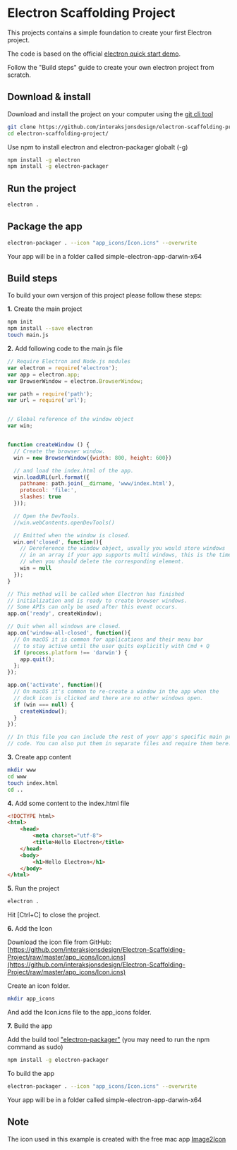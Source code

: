 # Electron Scaffolding Project

This projects contains a simple foundation to create your first Electron project.

The code is based on the official [electron quick start
demo](https://electron.atom.io/docs/tutorial/quick-start/).


Follow the "Build steps" guide to create your own electron project from
scratch.

## Download & install

Download and install the project on your computer using the [git cli tool](https://git-scm.com/downloads)

```bash
git clone https://github.com/interaksjonsdesign/electron-scaffolding-project.git
cd electron-scaffolding-project/
```

Use npm to install electron and  electron-packager globalt (-g)

```bash
npm install -g electron
npm install -g electron-packager
```

## Run the project

```bash
electron .
```

## Package the app

```bash
electron-packager . --icon "app_icons/Icon.icns" --overwrite
```
Your app will be in a folder called simple-electron-app-darwin-x64


## Build steps
To build your own versjon of this project please follow these steps:


**1\.** Create the main project

```bash
npm init
npm install --save electron
touch main.js
```


**2\.** Add following code to the main.js file

```javascript
// Require Electron and Node.js modules
var electron = require('electron');
var app = electron.app;
var BrowserWindow = electron.BrowserWindow;

var path = require('path');
var url = require('url');


// Global reference of the window object
var win;


function createWindow () {
  // Create the browser window.
  win = new BrowserWindow({width: 800, height: 600})

  // and load the index.html of the app.
  win.loadURL(url.format({
    pathname: path.join(__dirname, 'www/index.html'),
    protocol: 'file:',
    slashes: true
  }));

  // Open the DevTools.
  //win.webContents.openDevTools()

  // Emitted when the window is closed.
  win.on('closed', function(){
    // Dereference the window object, usually you would store windows
    // in an array if your app supports multi windows, this is the time
    // when you should delete the corresponding element.
    win = null
  });
}

// This method will be called when Electron has finished
// initialization and is ready to create browser windows.
// Some APIs can only be used after this event occurs.
app.on('ready', createWindow);

// Quit when all windows are closed.
app.on('window-all-closed', function(){
  // On macOS it is common for applications and their menu bar
  // to stay active until the user quits explicitly with Cmd + Q
  if (process.platform !== 'darwin') {
    app.quit();
  };
});

app.on('activate', function(){
  // On macOS it's common to re-create a window in the app when the
  // dock icon is clicked and there are no other windows open.
  if (win === null) {
    createWindow();
  }
});

// In this file you can include the rest of your app's specific main process
// code. You can also put them in separate files and require them here.

```


**3\.** Create app content

```bash
mkdir www
cd www
touch index.html
cd ..
```


**4\.** Add some content to the index.html file

```html
<!DOCTYPE html>
<html>
	<head>
    	<meta charset="utf-8">
		<title>Hello Electron</title>
	</head>
	<body>
		<h1>Hello Electron</h1>
	</body>
</html>
```


**5\.** Run the project

```bash
electron .
```
Hit [Ctrl+C] to close the project.


**6\.** Add the Icon

Download the icon file from GitHub: 
[https://github.com/interaksjonsdesign/Electron-Scaffolding-Project/raw/master/app_icons/Icon.icns](https://github.com/interaksjonsdesign/Electron-Scaffolding-Project/raw/master/app_icons/Icon.icns)

Create an icon folder.

```bash
mkdir app_icons
```
And add the Icon.icns file to the app_icons folder.


**7\.** Build the app

Add the build tool ["electron-packager"](https://www.npmjs.com/package/electron-packager)
(you may need to run the npm command as sudo)

```bash
npm install -g electron-packager
```

To build the app

```bash
electron-packager . --icon "app_icons/Icon.icns" --overwrite
```
Your app will be in a folder called simple-electron-app-darwin-x64


## Note
The icon used in this example is created with the free mac app [Image2Icon](http://www.img2icnsapp.com/)



